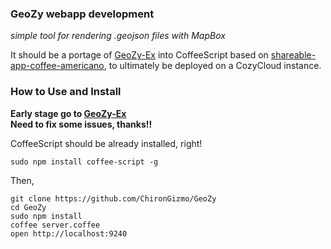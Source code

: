 ### GeoZy webapp development
*simple tool for rendering .geojson files with MapBox*  

It should be a portage of [GeoZy-Ex](https://github.com/ChironGizmo/GeoZy-EX) into CoffeeScript based on [shareable-app-coffee-americano](https://github.com/frankrousseau/shareable-app-coffee-americano/blob/master/server.coffee), to ultimately be deployed on a  CozyCloud instance.



### How to Use and Install

**Early stage go to [GeoZy-Ex](https://github.com/ChironGizmo/GeoZy-EX)**  
**Need to fix some issues, thanks!!**  

CoffeeScript should be already installed, right!  
```
sudo npm install coffee-script -g
```
Then,  
```
git clone https://github.com/ChironGizmo/GeoZy
cd GeoZy
sudo npm install
coffee server.coffee
open http://localhost:9240
```
